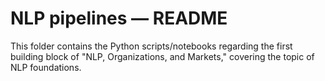 # NLP pipelines — README

This folder contains the Python scripts/notebooks regarding the first building 
block of "NLP, Organizations, and Markets," covering the topic of NLP 
foundations.